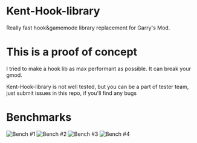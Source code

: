 # Kent-Hook-library
Really fast hook&gamemode library replacement for Garry's Mod.

# This is a proof of concept

I tried to make a hook lib as max performant as possible.
It can break your gmod.

Kent-Hook-library is not well tested, but you can be a part of tester team, just submit issues in this repo, if you'll find any bugs

# Benchmarks
![Bench #1](https://media.discordapp.net/attachments/682720535234609160/1136369845345202206/image.png?width=254&height=342)
![Bench #2](https://media.discordapp.net/attachments/682720535234609160/1136369924122611762/image.png?width=288&height=351)
![Bench #3](https://media.discordapp.net/attachments/682720535234609160/1136370085389402152/image.png?width=217&height=482)
![Bench #4](https://media.discordapp.net/attachments/1033513273548611705/1137768459166564453/image.png?width=250&height=336)
